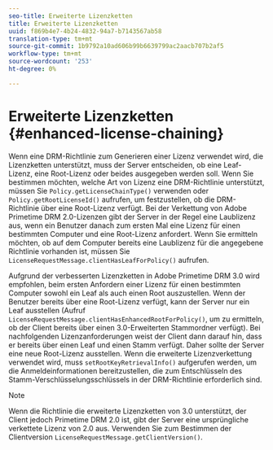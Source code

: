 ```yaml
---
seo-title: Erweiterte Lizenzketten
title: Erweiterte Lizenzketten
uuid: f869b4e7-4b24-4832-94a7-b7143567ab58
translation-type: tm+mt
source-git-commit: 1b9792a10ad606b99b6639799ac2aacb707b2af5
workflow-type: tm+mt
source-wordcount: '253'
ht-degree: 0%

---
```



# Erweiterte Lizenzketten {#enhanced-license-chaining}

Wenn eine DRM-Richtlinie zum Generieren einer Lizenz verwendet wird, die Lizenzketten unterstützt, muss der Server entscheiden, ob eine Leaf-Lizenz, eine Root-Lizenz oder beides ausgegeben werden soll. Wenn Sie bestimmen möchten, welche Art von Lizenz eine DRM-Richtlinie unterstützt, müssen Sie `Policy.getLicenseChainType()` verwenden oder `Policy.getRootLicenseId()` aufrufen, um festzustellen, ob die DRM-Richtlinie über eine Root-Lizenz verfügt. Bei der Verkettung von Adobe Primetime DRM 2.0-Lizenzen gibt der Server in der Regel eine Laublizenz aus, wenn ein Benutzer danach zum ersten Mal eine Lizenz für einen bestimmten Computer und eine Root-Lizenz anfordert. Wenn Sie ermitteln möchten, ob auf dem Computer bereits eine Laublizenz für die angegebene Richtlinie vorhanden ist, müssen Sie `LicenseRequestMessage.clientHasLeafForPolicy()` aufrufen.

Aufgrund der verbesserten Lizenzketten in Adobe Primetime DRM 3.0 wird empfohlen, beim ersten Anfordern einer Lizenz für einen bestimmten Computer sowohl ein Leaf als auch einen Root auszustellen. Wenn der Benutzer bereits über eine Root-Lizenz verfügt, kann der Server nur ein Leaf ausstellen (Aufruf `LicenseRequestMessage.clientHasEnhancedRootForPolicy()`, um zu ermitteln, ob der Client bereits über einen 3.0-Erweiterten Stammordner verfügt). Bei nachfolgenden Lizenzanforderungen weist der Client dann darauf hin, dass er bereits über einen Leaf und einen Stamm verfügt. Daher sollte der Server eine neue Root-Lizenz ausstellen. Wenn die erweiterte Lizenzverkettung verwendet wird, muss `setRootKeyRetrievalInfo()` aufgerufen werden, um die Anmeldeinformationen bereitzustellen, die zum Entschlüsseln des Stamm-Verschlüsselungsschlüssels in der DRM-Richtlinie erforderlich sind.

>[!NOTE]
>
>Wenn die Richtlinie die erweiterte Lizenzketten von 3.0 unterstützt, der Client jedoch Primetime DRM 2.0 ist, gibt der Server eine ursprüngliche verkettete Lizenz von 2.0 aus. Verwenden Sie zum Bestimmen der Clientversion `LicenseRequestMessage.getClientVersion()`.

